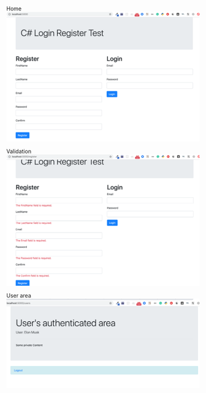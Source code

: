 #

Home
<img src="/wwwroot/img/home.png">

Validation
<img src="/wwwroot/img/validation.png">

User area
<img src="/wwwroot/img/user.png">